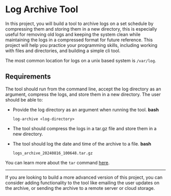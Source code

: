 # Log Archive Tool


In this project, you will build a tool to archive logs on a set schedule by compressing them and storing them in a new directory, this is especially useful for removing old logs and keeping the system clean while maintaining the logs in a compressed format for future reference. This project will help you practice your programming skills, including working with files and directories, and building a simple cli tool.

The most common location for logs on a unix based system is `/var/log`.

## Requirements

The tool should run from the command line, accept the log directory as an argument, compress the logs, and store them in a new directory. The user should be able to:

* Provide the log directory as an argument when running the tool.
  **bash**

  ```
  log-archive <log-directory>
  ```
* The tool should compress the logs in a tar.gz file and store them in a new directory.
* The tool should log the date and time of the archive to a file.
  **bash**

  ```
  logs_archive_20240816_100648.tar.gz
  ```

You can learn more about the `tar` command [here](https://www.gnu.org/software/tar/manual/tar.html).

---

If you are looking to build a more advanced version of this project, you can consider adding functionality to the tool like emailing the user updates on the archive, or sending the archive to a remote server or cloud storage.
